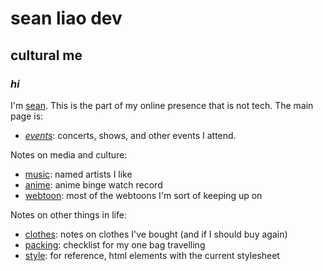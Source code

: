 # sean liao dev

## cultural me

### _hi_

I'm [sean](https://liao.dev/).
This is the part of my online presence that is not tech.
The main page is:

- [_events_](/events/): concerts, shows, and other events I attend.

Notes on media and culture:

- [music](/music/): named artists I like
- [anime](/anime/): anime binge watch record
- [webtoon](/webtoon): most of the webtoons I'm sort of keeping up on

Notes on other things in life:

- [clothes](/clothes/): notes on clothes I've bought (and if I should buy again)
- [packing](/packing/): checklist for my one bag travelling
- [style](/style/): for reference, html elements with the current stylesheet
